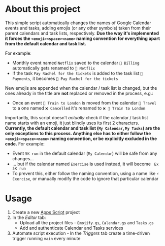 # About this project

This simple script automatically changes the names of Google Calendar events and tasks, adding emojis (or any other symbols) taken from their parent calendars and task lists, respectively. **Due the way it's implemented it forces the `<emoji><space><name>` naming convention for everything apart from the default calendar and task list.**

For example:
- Monthly event named `Netflix`  saved to the calendar `🔄 Billing` automatically gets renamed to  `🔄 Netflix`
- If the task `Pay Rachel for the tickets` is added to the task list `💸 Payments`,  it becomes `💸 Pay Rachel for the tickets`


New emojis are appended when the calendar / task list is changed, but the ones already in the title are **not**  replaced or removed in the process, e.g.:
- Once an event `🚆 Train to London` is moved from the calendar `🚆 Travel` to a one named `❌ Cancelled` it's renamed to `❌ 🚆 Train to London`

Importantly, this script doesn't *actually* check if the calendar / task list name starts with an emoji, it just blindly uses its first 2 characters. **Currently, the default calendar and task list (`My Calendar`,  `My Tasks`) are the only exceptions to this process. Anything else has to either follow the `<emoji><space><name>` naming convention, or be explicitly excluded in the code.** For example:
- Event `5K run` in the default calendar (`My Calendar`) will be safe from any changes...
- ... but if the calendar named `Exercise` is used instead, it will become ` Ex 5K run`
- To prevent this, either follow the naming convention, using a name like `⚡ Exercise`, or manually modify the code to ignore that particular calendar

# Usage

1. Create a new [Apps Script](https://script.google.com/home) project
2.  In the *Editor* tab:
    -  Upload all the project files - `Emojify.gs`, `Calendar.gs` and `Tasks.gs`
    -  Add and authenticate Calendar and Tasks services
3.  Automate script execution - In the *Triggers* tab create a time-driven trigger running `main` every minute